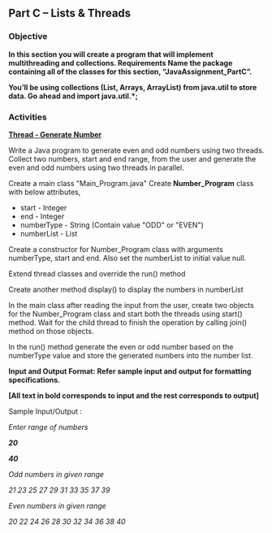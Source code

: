 ## Part C – Lists & Threads

### Objective
<strong>In this section you will create a program that will implement multithreading and collections.
Requirements
Name the package containing all of the classes for this section, “JavaAssignment_PartC”. 

You’ll be using collections (List, Arrays, ArrayList) from java.util to store data. Go ahead and import java.util.*;   </strong>

### Activities
<strong><u>Thread - Generate Number</u></strong>

Write a Java program to generate even and odd numbers using two threads. Collect two numbers, start and end range, from the user and generate the even and odd numbers using two threads in parallel.

Create a main class "Main_Program.java"
Create <strong>Number_Program</strong> class with below attributes,
+ start - Integer
+ end - Integer
+ numberType - String (Contain value "ODD" or "EVEN")
+ numberList  - List<Integer>

Create a constructor for Number_Program class with arguments numberType, start and end. Also set the numberList to initial value null.

Extend thread classes and override the run() method

Create another method display() to display the numbers in numberList

In the main class after reading the input from the user, create two objects for the Number_Program class and start both the threads using start() method. Wait for the child thread to finish the operation by calling join() method on those objects.

In the run() method generate the even or odd number based on the numberType value and store the generated numbers into the number list. 

<strong>Input and Output Format:
Refer sample input and output for formatting specifications.

[All text in bold corresponds to input and the rest corresponds to output]</strong>

Sample Input/Output : 

<i>Enter range of numbers

<strong>20</strong>

<strong>40</strong>

Odd numbers in given range

21 23 25 27 29 31 33 35 37 39

Even numbers in given range

20 22 24 26 28 30 32 34 36 38 40 </i>
